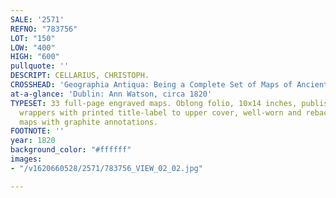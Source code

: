 ```yaml
---
SALE: '2571'
REFNO: "783756"
LOT: "150"
LOW: "400"
HIGH: "600"
pullquote: ''
DESCRIPT: CELLARIUS, CHRISTOPH.
CROSSHEAD: 'Geographia Antiqua: Being a Complete Set of Maps of Ancient Geography.'
at-a-glance: 'Dublin: Ann Watson, circa 1820'
TYPESET: 33 full-page engraved maps. Oblong folio, 10x14 inches, publisher's marbled
  wrappers with printed title-label to upper cover, well-worn and rebacked; several
  maps with graphite annotations.
FOOTNOTE: ''
year: 1820
background_color: "#ffffff"
images:
- "/v1620660528/2571/783756_VIEW_02_02.jpg"

---
```

